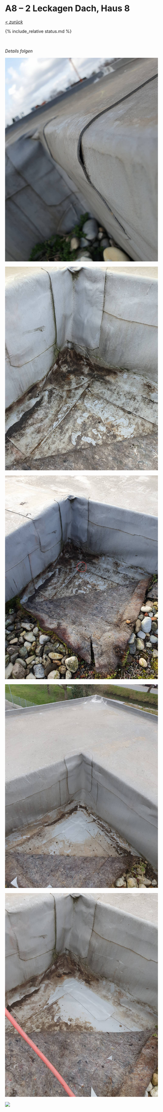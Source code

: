 # A8 &ndash; 2 Leckagen Dach, Haus 8

_[&lt; zurück](../../index.md)_

{% include_relative status.md %}

<br/><br/>
_Details folgen_

![](20230223_115709_small.jpg)

![](20230223_134627_small.jpg)

![](20230223_143114_small.jpg)

![](20230224_101121_small.jpg)

![](20230224_101429_small.jpg)

![](Daemmstoffstueck_Unterseite-2_small.jpg)